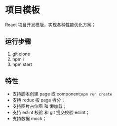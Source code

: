 # 项目模板
React 项目开发模版，实现各种性能优化方案；
## 运行步骤
1. git clone
2. npm i
3. npm start

## 特性
- 支持脚本创建 page 或 component;`npm run create`
- 支持 redux 按 page 拆分；
- 支持图片占位图 和 懒加载；
- 支持 eslint 校验 和 git 提交校验 eslint；
- 支持数据 mock；
